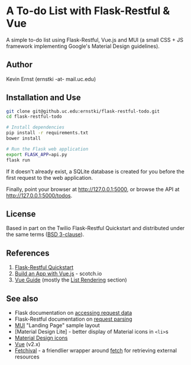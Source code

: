 # A To-do List with Flask-Restful & Vue

A simple to-do list using Flask-Restful, Vue.js and MUI (a small CSS + JS
framework implementing Google's Material Design guidelines).

## Author

Kevin Ernst (ernstki -at- mail.uc.edu)

## Installation and Use

```bash
git clone git@github.uc.edu:ernstki/flask-restful-todo.git
cd flask-restful-todo

# Install dependencies
pip install -r requirements.txt
bower install

# Run the Flask web application
export FLASK_APP=api.py
flask run
```

If it doesn't already exist, a SQLite database is created for you before the
first request to the web application.

Finally, point your browser at <http://127.0.0.1:5000>, or browse the API at
<http://127.0.0.1:5000/todos>.

## License

Based in part on the Twilio Flask-Restful Quickstart and distributed under the
same terms ([BSD 3-clause](LICENSE.txt)).

## References

1. [Flask-Restful Quickstart][frqs]
2. [Build an App with Vue.js][scotchio] - scotch.io
3. [Vue Guide][vueguide] (mostly the [List Rendering][vuelists] section)

## See also

* Flask documentation on [accessing request data][flask]
* Flask-Restful documentation on [request parsing][fr]
* [MUI][] "Landing Page" sample layout
* [Material Design Lite] - better display of Material icons in `<li>`s
* [Material Design icons][mdicons]
* [Vue][] (v2.x)
* [Fetchival][] - a friendlier wrapper around [fetch][] for retrieving external
  resources

[flask]: http://flask.pocoo.org/docs/0.12/quickstart/#accessing-request-data
[fr]: https://flask-restful.readthedocs.io/en/0.3.5/reqparse.html
[mui]: https://www.muicss.com/docs/v1/example-layouts/landing-page
[mdl]: https://getmdl.io/started/index.html
[mdicons]: https://material.io/icons
[vue]: https://vuejs.org/
[vueguide]: https://vuejs.org/v2/guide/
[vuelists]: https://vuejs.org/v2/guide/list.html
[fetchival]: https://github.com/typicode/fetchival
[fetch]: https://github.com/github/fetch
[frqs]: https://flask-restful.readthedocs.io/en/latest/quickstart.html
[scotchio]: https://scotch.io/tutorials/build-an-app-with-vue-js-a-lightweight-alternative-to-angularjs
